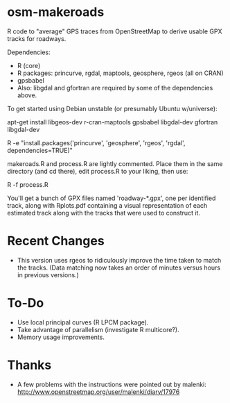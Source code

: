 osm-makeroads
=============

R code to "average" GPS traces from OpenStreetMap to derive usable GPX
tracks for roadways.

Dependencies:

* R (core)
* R packages: princurve, rgdal, maptools, geosphere, rgeos (all on CRAN)
* gpsbabel
* Also: libgdal and gfortran are required by some of the dependencies above.

To get started using Debian unstable (or presumably Ubuntu w/universe):

apt-get install libgeos-dev r-cran-maptools gpsbabel libgdal-dev gfortran libgdal-dev

R -e "install.packages('princurve', 'geosphere', 'rgeos', 'rgdal', dependencies=TRUE)"

makeroads.R and process.R are lightly commented.  Place them in the
same directory (and cd there), edit process.R to your liking, then use:

R -f process.R

You'll get a bunch of GPX files named 'roadway-*.gpx', one per
identified track, along with Rplots.pdf containing a visual
representation of each estimated track along with the tracks that were
used to construct it.

Recent Changes
==============

* This version uses rgeos to ridiculously improve the time taken to
  match the tracks.  (Data matching now takes an order of minutes
  versus hours in previous versions.)

To-Do
=====

* Use local principal curves (R LPCM package).
* Take advantage of parallelism (investigate R multicore?).
* Memory usage improvements.

Thanks
======

* A few problems with the instructions were pointed out by malenki:
  http://www.openstreetmap.org/user/malenki/diary/17976
